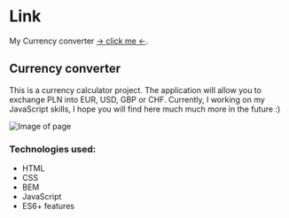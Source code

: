 # Link
My Currency converter [-> click me <-](https://marta-tomczak.github.io/Currency-converter/).

## Currency converter

This is a currency calculator project.  The application will allow you to exchange PLN into EUR, USD, GBP or CHF.
Currently, I working on my JavaScript skills, I hope you will find here much much more in the future :)

![Image of page](https://i.ibb.co/CzC6PS7/image.png) 

### Technologies used:
-	HTML
-	CSS
-	BEM
-	JavaScript
-	ES6+ features
